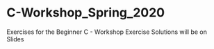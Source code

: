# C-Workshop_Spring_2020
Exercises for the Beginner C - Workshop
Exercise Solutions will be on Slides
